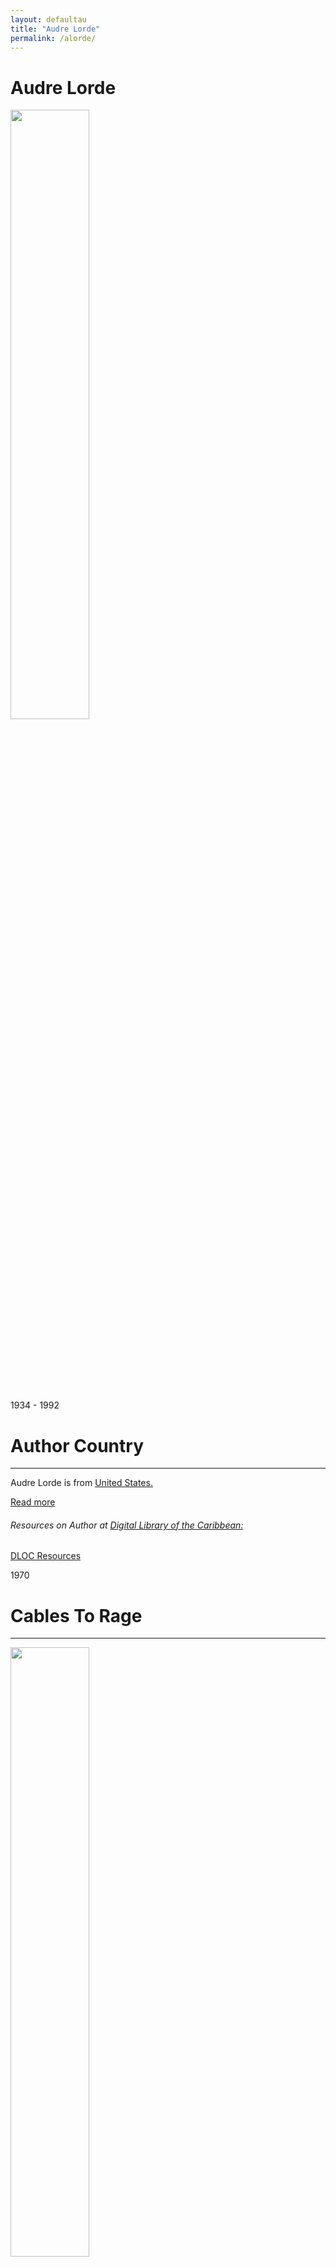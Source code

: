 ```yaml
---
layout: defaultau
title: "Audre Lorde"
permalink: /alorde/
---
```

<!-- partial:index.partial.html -->
<div class="content">
     <h1>Audre Lorde</h1>
    <div class="quote">
        <div><img src="https://cdn.britannica.com/68/202068-050-8A6F3B44/Audre-Lorde.jpg" height="50%" width = "50%" class="logo"></div>
    </div>
    <div class="timeline">
        <div style="padding-bottom:100px;"></div>
        <div class="block">
             <div class="date right"><p class="right"> 1934 - 1992 </p></div>
            <div class="dot"></div>
            <div class="left first">
            <div class="author_country">
                <h1>Author Country</h1><hr>
          <div class="aclocation">  <p>Audre Lorde is from <a href="{{ site.baseurl }}/1">United States.</a></p></div>
              <div class="acreadmore">  <a href="https://en.wikipedia.org/wiki/Audre_Lorde" target="_blank">Read more</a></div>
            <div class="aclocation">  <h6>Resources on Author at <a href="https://dloc.com" target="_blank">Digital Library of the Caribbean:</a></h6></div>
          <div class="dlocresources"><a href="{{ site.baseurl }}/alorde_dloc" target="_blank">DLOC Resources</a></div>
            </div>
            </div>
            </div>
        <div class="block">
            <div class="date left"><p class="left">1970</p></div>
            <div class="dot"></div>
            <div class="right">
                <h1>Cables To Rage</h1><hr>
                <p><img src="https://i.gr-assets.com/images/S/compressed.photo.goodreads.com/books/1515034706l/689191.jpg" height="50%" width = "50%"></p>
                <p>
                Language: English<br/>
                Publisher: Paul Breman Limited<br/>
                Pub_location: Bussum, Netherlands<br/>
                Genre: Poem<br/>
                Length: 28<br/>                   </p>
            </div>
        </div>
       <div class="block">
            <div class="date right"><p class="right">1976</p></div>
            <div class="dot"></div>
            <div class="left">
                <h1>Coal</h1><hr>
                <p><img src="https://m.media-amazon.com/images/I/81S1cISIPML._AC_UF1000,1000_QL80_.jpg" height="50%" width = "50%"></p>
                <p>
                Language: English<br/>
                Publisher: W.W. Norton Company<br/>
                Pub_location: New York, NY, United States<br/>
                Genre: Poetry Collection<br/>
                Length: 82<br/>                   </p>
            </div>
        </div>
       <div class="block">
            <div class="date left"><p class="left">1978</p></div>
            <div class="dot"></div>
            <div class="right">
                <h1>The Black Unicorn: Poems</h1><hr>
                <p><img src="https://d3525k1ryd2155.cloudfront.net/h/954/419/1440419954.0.m.jpg" height="50%" width = "50%"></p>
                <p>
                Language: English<br/>
                Publisher: W.W. Norton Company<br/>
                Pub_location: New York, NY, United States<br/>
                Genre: Poetry Collection<br/>
                Length: 136<br/>                   </p>
            </div>
        </div>
       <div class="block">
            <div class="date right"><p class="right">1982</p></div>
            <div class="dot"></div>
            <div class="left">
                <h1>Zami: A New Spelling Of My Name: A Biomythography</h1><hr>
                <p><img src="https://upload.wikimedia.org/wikipedia/en/3/3c/Zami_-_A_New_Spelling_of_My_Name.jpg" height="50%" width = "50%"></p>
                <p>
                Language: English<br/>
                Publisher: Crossing Press Publisher<br/>
                Pub_location: New York, NY, United States<br/>
                Genre: Nonfiction Book<br/>
                Length: 256<br/>                   </p>
            </div>
        </div><div class="block">
            <div class="date left"><p class="left">1988</p></div>
            <div class="dot"></div>
            <div class="right">
                <h1>A Burst Of Light: And Other Essays</h1><hr>
                <p><img src="https://m.media-amazon.com/images/I/51lb+qx1SxL._SY344_BO1,204,203,200_.jpg" height="50%" width = "50%"></p>
                <p>
                Language: English<br/>
                Publisher: Dover Publications - Ixia Press<br/>
                Pub_location: Mineola, NY, United States<br/>
                Genre: Nonfiction Book<br/>
                Length: 144<br/>                   </p>
            </div>
        </div>
<div class="block">
            <div class="date right"><p class="right">2000</p></div>
            <div class="dot"></div>
            <div class="left">
                <h1>The Collected Poems Of Audre Lorde</h1><hr>
                <p><img src="https://m.media-amazon.com/images/I/31raGNQqxDL._SX328_BO1,204,203,200_.jpg" height="50%" width = "50%"></p>
                <p>
                Language: English<br/>
                Publisher: W.W. Norton Company<br/>
                Pub_location: New York, NY, United States<br/>
                Genre: Poetry Collection<br/>
                Length: 512<br/>                   </p>
            </div>
        </div>
<!-- partial -->
<script src='https://cdnjs.cloudflare.com/ajax/libs/jquery/3.1.1/jquery.min.js'></script><script  src="{{ site.baseurl }}/assets/js/authorscript.js"></script>